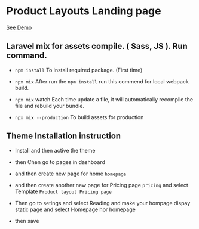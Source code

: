 # Product Layouts Landing page

[See Demo](https://product-layouts.com)


## Laravel mix for assets compile. ( Sass, JS ). Run command.

- `npm install` To install required package. (First time)

- `npx mix` After run the `npm install` run this commend for local webpack build.

- `npx mix` watch Each time update a file, it will automatically recompile the file and rebuild your bundle.

- `npx mix --production` To build assets for production


## Theme Installation instruction

- Install and then active the theme

- then Chen go to pages in dashboard

- and then create new page for home `homepage`

- and then create another new page for Pricing page `pricing` and select Template `Product layout Pricing page`

- Then go to setings and select Reading and make your hompage dispay static page and select Homepage hor homepage

- then save
